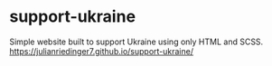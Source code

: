 # support-ukraine
Simple website built to support Ukraine using only HTML and SCSS.
https://julianriedinger7.github.io/support-ukraine/
